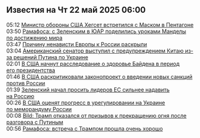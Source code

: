 <h2>Известия на Чт 22 май 2025 06:00</h2><!--2025-05-22 05:12:13-->
<div class="rssn">
  <div><span class="smaller gray hspace">05:12</span> <a class="nodecor" href="https://news.rambler.ru/world/54703219-ministr-oborony-ssha-hegset-vstretilsya-s-maskom-v-pentagone/">Министр обороны США Хегсет встретился с Маском в Пентагоне</a></div>
</div>
<div class="rssn">
  <div><span class="smaller gray hspace">03:50</span> <a class="nodecor" href="https://news.rambler.ru/world/54703060-ramafosa-s-zelenskim-v-yuar-podelilis-urokami-mandely-po-dostizheniyu-mira/">Рамафоса: с Зеленским в ЮАР поделились уроками Манделы по достижению мира</a></div>
</div>
<div class="rssn">
  <div><span class="smaller gray hspace">03:47</span> <a class="nodecor" href="https://news.rambler.ru/world/54703050-prichinu-nenavisti-evropy-k-rossii-raskryli/">Причину ненависти Европы к России раскрыли</a></div>
</div>
<div class="rssn">
  <div><span class="smaller gray hspace">03:04</span> <a class="nodecor" href="https://news.rambler.ru/world/54703069-amerikanskiy-senator-vystupil-s-preduprezhdeniem-kitayu-iz-za-resheniy-putina-po-ukraine/">Американский сенатор выступил с предупреждением Китаю из-за решений Путина по Украине</a></div>
</div>
<div class="rssn">
  <div><span class="smaller gray hspace">02:01</span> <a class="nodecor" href="https://news.rambler.ru/world/54702992-v-ssha-nachnut-rassledovanie-o-zdorove-baydena-v-period-ego-prezidentstva/">В США начнут расследование о здоровье Байдена в период его президентства</a></div>
</div>
<div class="rssn">
  <div><span class="smaller gray hspace">01:46</span> <a class="nodecor" href="https://news.rambler.ru/world/54702986-v-ssha-raskritikovali-zakonoproekt-o-vvedenii-novyh-sanktsiy-protiv-rossii/">В США раскритиковали законопроект о введении новых санкций против России</a></div>
</div>
<div class="rssn">
  <div><span class="smaller gray hspace">01:39</span> <a class="nodecor" href="https://news.rambler.ru/world/54692593-zelenskiy-nachal-prosit-liderov-es-silnee-nadavit-na-rossiyu/">Зеленский начал просить лидеров ЕС сильнее надавить на Россию</a></div>
</div>
<div class="rssn">
  <div><span class="smaller gray hspace">00:26</span> <a class="nodecor" href="https://news.rambler.ru/world/54702845-v-ssha-otsenyat-progress-v-uregulirovanii-na-ukraine-po-memorandumu-rossii/">В США оценят прогресс в урегулировании на Украине по меморандуму России</a></div>
</div>
<div class="rssn">
  <div><span class="smaller gray hspace">00:08</span> <a class="nodecor" href="https://news.rambler.ru/world/54702827-bild-tramp-otkazalsya-ot-prizyvov-k-prekrascheniyu-ognya-posle-razgovora-s-putinym/">Bild: Трамп отказался от призывов к прекращению огня после разговора с Путиным</a></div>
</div>
<div class="rssn">
  <div><span class="smaller gray hspace">00:56</span> <a class="nodecor" href="https://news.rambler.ru/world/54702295-ramafosa-vstrecha-s-trampom-proshla-ochen-horosho/">Рамафоса: встреча с Трампом прошла очень хорошо</a></div>
</div>